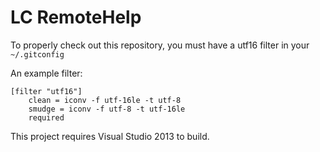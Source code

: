 # LC RemoteHelp

To properly check out this repository, you must have a utf16
filter in your `~/.gitconfig`

An example filter:

    [filter "utf16"]
        clean = iconv -f utf-16le -t utf-8
        smudge = iconv -f utf-8 -t utf-16le
        required

This project requires Visual Studio 2013 to build.
